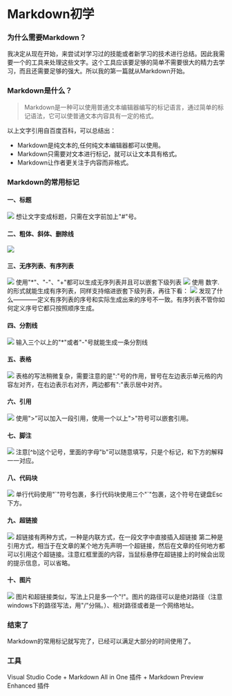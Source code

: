# Markdown初学

### 为什么需要Markdown？
我决定从现在开始，来尝试对学习过的技能或者新学习的技术进行总结。因此我需要一个的工具来处理这些文字。这个工具应该要足够的简单不需要很大的精力去学习，而且还需要足够的强大。所以我的第一篇就从Markdown开始。

### Markdown是什么？
> Markdown是一种可以使用普通文本编辑器编写的标记语言，通过简单的标记语法，它可以使普通文本内容具有一定的格式。

以上文字引用自百度百科，可以总结出：
* Markdown是纯文本的,任何纯文本编辑器都可以使用。
* Markdown只需要对文本进行标记，就可以让文本具有格式。
* Markdown让作者更关注于内容而非格式。

### Markdown的常用标记
#### 一、标题
![](http://ouanpg9tc.bkt.clouddn.com/image/learning/markdown01/title001.png)
想让文字变成标题，只需在文字前加上"#"号。

#### 二、粗体、斜体、删除线
![](http://ouanpg9tc.bkt.clouddn.com/image/learning/markdown01/blod&italic.png)

#### 三、无序列表、有序列表
![](http://ouanpg9tc.bkt.clouddn.com/image/learning/markdown01/ul001.png)
使用"*"、"-"、"+"都可以生成无序列表并且可以嵌套下级列表
![](http://ouanpg9tc.bkt.clouddn.com/image/learning/markdown01/ol001.png)
使用 数字. 的形式就能生成有序列表，同样支持缩进嵌套下级列表，再往下看：
![](http://ouanpg9tc.bkt.clouddn.com/image/learning/markdown01/ol002.png)
发现了什么————定义有序列表的序号和实际生成出来的序号不一致。有序列表不管你如何定义序号它都只按照顺序生成。

#### 四、分割线
![](http://ouanpg9tc.bkt.clouddn.com/image/learning/markdown01/line001.png)
输入三个以上的"*"或者"-"号就能生成一条分割线

#### 五、表格
![](http://ouanpg9tc.bkt.clouddn.com/image/learning/markdown01/table001.png)
表格的写法稍微复杂，需要注意的是":"号的作用，冒号在左边表示单元格的内容左对齐，在右边表示右对齐，两边都有":"表示居中对齐。

#### 六、引用
![](http://ouanpg9tc.bkt.clouddn.com/image/learning/markdown01/ref001.png)
使用">”可以加入一段引用，使用一个以上">"符号可以嵌套引用。

#### 七、脚注
![](http://ouanpg9tc.bkt.clouddn.com/image/learning/markdown01/footnote001.png)
注意[^b]这个记号，里面的字母"b"可以随意填写，只是个标记，和下方的解释一一对应。

#### 八、代码块
![](http://ouanpg9tc.bkt.clouddn.com/image/learning/markdown01/code001.png)
单行代码使用"\`"符号包裹，多行代码块使用三个"\`"包裹，这个符号在键盘Esc下方。

#### 九、超链接
![](http://ouanpg9tc.bkt.clouddn.com/image/learning/markdown01/hyperlink001.png)
超链接有两种方式，一种是内联方式，在一段文字中直接插入超链接
第二种是引用方式，相当于在文章的某个地方先声明一个超链接，然后在文章的任何地方都可以引用这个超链接。注意红框里面的内容，当鼠标悬停在超链接上的时候会出现的提示信息，可以省略。

#### 十、图片
![](http://ouanpg9tc.bkt.clouddn.com/image/learning/markdown01/img001.png)
图片和超链接类似，写法上只是多一个"!"。图片的路径可以是绝对路径（注意windows下的路径写法，用"/"分隔。）、相对路径或者是一个网络地址。

### 结束了
Markdown的常用标记就写完了，已经可以满足大部分的时间使用了。

### 工具
Visual Studio Code + Markdown All in One 插件 +  Markdown Preview Enhanced 插件